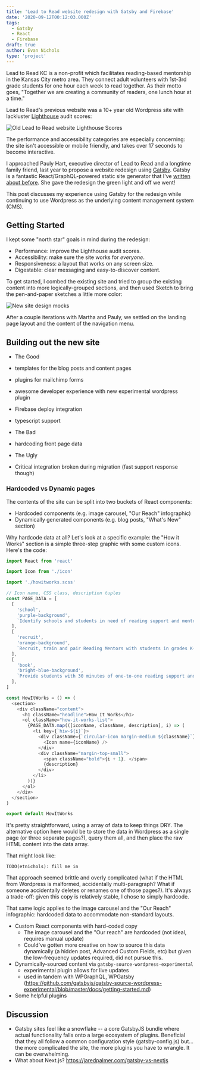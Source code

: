 ```yaml
---
title: 'Lead to Read website redesign with Gatsby and Firebase'
date: '2020-09-12T00:12:03.000Z'
tags:
  - Gatsby
  - React
  - Firebase
draft: true
author: Evan Nichols
type: 'project'
---
```


Lead to Read KC is a non-profit which facilitates reading-based mentorship in the Kansas City metro area. They connect adult volunteers with 1st-3rd grade students for one hour each week to read together. As their motto goes, "Together we are creating a community of readers, one lunch hour at a time."

Lead to Read's previous website was a 10+ year old Wordpress site with lackluster [Lighthouse](https://developers.google.com/web/tools/lighthouse) audit scores:

![Old Lead to Read website Lighthouse Scores](ltr_lighthouse.png)

The performance and accessibility categories are especially concerning: the site isn't accessible or mobile friendly, and takes over 17 seconds to become interactive.

I approached Pauly Hart, executive director of Lead to Read and a longtime family friend, last year to propose a website redesign using [Gatsby](https://www.gatsbyjs.com/). Gatsby is a fantastic React/GraphQL-powered static site generator that I've [written about before](https://etnichols.com/programming/blog-redesign-with-gatsby). She gave the redesign the green light and off we went!

This post discusses my experience using Gatsby for the redesign while continuing to use Wordpress as the underlying content management system (CMS).

## Getting Started

I kept some "north star" goals in mind during the redesign:

- Performance: improve the Lighthouse audit scores.
- Accessibility: make sure the site works for _everyone_.
- Responsiveness: a layout that works on any screen size.
- Digestable: clear messaging and easy-to-discover content.

To get started, I combed the existing site and tried to group the existing content into more logically-grouped sections, and then used Sketch to bring the pen-and-paper sketches a little more color:

![New site design mocks](lead_to_read_sketch.jpg)

After a couple iterations with Martha and Pauly, we settled on the landing page layout and the content of the navigation menu.

## Building out the new site

- The Good
- templates for the blog posts and content pages
- plugins for mailchimp forms
- awesome developer experience with new experimental wordpress plugin
- Firebase deploy integration
- typescript support

- The Bad
- hardcoding front page data

- The Ugly
- Critical integration broken during migration (fast support response though)

### Hardcoded vs Dynamic pages

The contents of the site can be split into two buckets of React components:
- Hardcoded components (e.g. image carousel, "Our Reach" infographic)
- Dynamically generated components (e.g. blog posts, "What's New" section)

Why hardcode data at all? Let's look at a specific example: the "How it Works" section is a simple three-step graphic with some custom icons. Here's the code:

```js
import React from 'react'

import Icon from './icon'

import './howitworks.scss'

// Icon name, CSS class, description tuples
const PAGE_DATA = [
  [
    'school',
    'purple-background',
    `Identify schools and students in need of reading support and mentoring.`,
  ],
  [
    'recruit',
    'orange-background',
    `Recruit, train and pair Reading Mentors with students in grades K-3.`,
  ],
  [
    'book',
    'bright-blue-background',
    `Provide students with 30 minutes of one-to-one reading support and mentoring one lunch hour each week.`,
  ],
]

const HowItWorks = () => (
  <section>
    <div className="content">
      <h1 className="headline">How It Works</h1>
      <ol className="how-it-works-list">
        {PAGE_DATA.map(([iconName, className, description], i) => (
          <li key={`hiw-${i}`}>
            <div className={`circular-icon margin-medium ${className}`}>
              <Icon name={iconName} />
            </div>
            <div className="margin-top-small">
              <span className="bold">{i + 1}. </span>
              {description}
            </div>
          </li>
        ))}
      </ol>
    </div>
  </section>
)

export default HowItWorks
```

It's pretty straightforward, using a array of data to keep things DRY. The alternative option here would be to store the data in Wordpress as a single page (or three separate pages?), query them all, and then place the raw HTML content into the data array.

That might look like:

```
TODO(etnichols): fill me in
```

That approach seemed brittle and overly complicated (what if the HTML from Wordpress is malformed, accidentally multi-paragraph? What if someone accidentally deletes or renames one of those pages?). It's always a trade-off: given this copy is relatively stable, I chose to simply hardcode.

That same logic applies to the image carousel and the "Our Reach" infographic: hardcoded data to accommodate non-standard layouts.

- Custom React components with hard-coded copy
  - The image carousel and the "Our reach" are hardcoded (not ideal, requires manual update)
  - Could've gotten more creative on how to source this data dynamically (a hidden post, Advanced Custom Fields, etc) but given the low-frequency updates required, did not pursue this.
- Dynamically-sourced content via `gatsby-source-wordpress-experimental`
  - experimental plugin allows for live updates
  - used in tandem with WPGraphQL, WPGatsby (https://github.com/gatsbyjs/gatsby-source-wordpress-experimental/blob/master/docs/getting-started.md)
- Some helpful plugins

## Discussion

- Gatsby sites feel like a snowflake -- a core GatsbyJS bundle where actual functionality falls onto a large ecosystem of plugins. Beneficial that they all follow a common configuration style (gatsby-config.js) but... the more complicated the site, the more plugins you have to wrangle. It can be overwhelming.
- What about Next.js? https://jaredpalmer.com/gatsby-vs-nextjs
